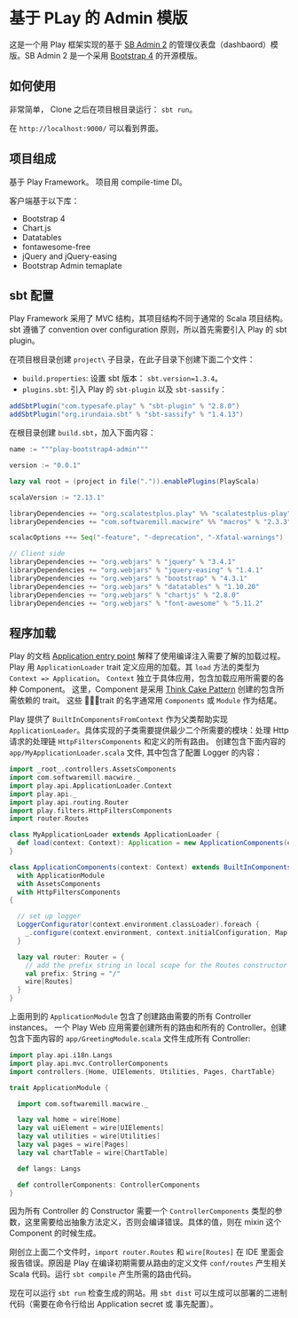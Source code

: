# 基于 PLay 的 Admin 模版

这是一个用 Play 框架实现的基于 [SB Admin 2](https://github.com/BlackrockDigital/startbootstrap-sb-admin-2) 的管理仪表盘（dashbaord）模版。SB Admin 2 是一个采用 [Bootstrap 4](https://getbootstrap.com/) 的开源模版。

## 如何使用

非常简单， Clone 之后在项目根目录运行： `sbt run`。

在 `http://localhost:9000/` 可以看到界面。

## 项目组成

基于 Play Framework。
项目用 compile-time DI。  

客户端基于以下库：

- Bootstrap 4
- Chart.js
- Datatables
- fontawesome-free
- jQuery and jQuery-easing
- Bootstrap Admin temaplate

## sbt 配置

Play Framework 采用了 MVC 结构，其项目结构不同于通常的 Scala 项目结构。sbt 遵循了 convention over configuration 原则，所以首先需要引入 Play 的 sbt plugin。

在项目根目录创建 `project\` 子目录，在此子目录下创建下面二个文件：

- `build.properties`: 设置 sbt 版本： `sbt.version=1.3.4`。
- `plugins.sbt`: 引入 Play 的 `sbt-plugin` 以及 `sbt-sassify`：

```scala
addSbtPlugin("com.typesafe.play" % "sbt-plugin" % "2.8.0")
addSbtPlugin("org.irundaia.sbt" % "sbt-sassify" % "1.4.13")
```

在根目录创建 `build.sbt`，加入下面内容：

```scala
name := """play-bootstrap4-admin"""

version := "0.0.1"

lazy val root = (project in file(".")).enablePlugins(PlayScala)

scalaVersion := "2.13.1"

libraryDependencies += "org.scalatestplus.play" %% "scalatestplus-play" % "4.0.3" % Test
libraryDependencies += "com.softwaremill.macwire" %% "macros" % "2.3.3" % "provided"

scalacOptions ++= Seq("-feature", "-deprecation", "-Xfatal-warnings")

// Client side
libraryDependencies += "org.webjars" % "jquery" % "3.4.1"
libraryDependencies += "org.webjars" % "jquery-easing" % "1.4.1"
libraryDependencies += "org.webjars" % "bootstrap" % "4.3.1"
libraryDependencies += "org.webjars" % "datatables" % "1.10.20"
libraryDependencies += "org.webjars" % "chartjs" % "2.8.0"
libraryDependencies += "org.webjars" % "font-awesome" % "5.11.2"
```

## 程序加载

Play 的文档 [Application entry point](https://www.playframework.com/documentation/2.7.x/ScalaCompileTimeDependencyInjection) 解释了使用编译注入需要了解的加载过程。Play 用 `ApplicationLoader` trait 定义应用的加载。其 `load` 方法的类型为 `Context => Application`。 `Context` 独立于具体应用，包含加载应用所需要的各种 Component。 这里，Component 是采用 [Think Cake Pattern](http://www.warski.org/blog/2014/02/using-scala-traits-as-modules-or-the-thin-cake-pattern/) 创建的包含所需依赖的 trait。 这些 trait 的名字通常用 `Components` 或 `Module` 作为结尾。

Play 提供了 `BuiltInComponentsFromContext` 作为父类帮助实现 `ApplicationLoader`。具体实现的子类需要提供最少二个所需要的模块：处理 Http 请求的处理链 `HttpFiltersComponents` 和定义的所有路由。 创建包含下面内容的 `app/MyApplicationLoader.scala` 文件, 其中包含了配置 Logger 的内容：

```scala
import _root_.controllers.AssetsComponents
import com.softwaremill.macwire._
import play.api.ApplicationLoader.Context
import play.api._
import play.api.routing.Router
import play.filters.HttpFiltersComponents
import router.Routes

class MyApplicationLoader extends ApplicationLoader {
  def load(context: Context): Application = new ApplicationComponents(context).application
}

class ApplicationComponents(context: Context) extends BuiltInComponentsFromContext(context)
  with ApplicationModule
  with AssetsComponents
  with HttpFiltersComponents
{

  // set up logger
  LoggerConfigurator(context.environment.classLoader).foreach {
    _.configure(context.environment, context.initialConfiguration, Map.empty)
  }

  lazy val router: Router = {
    // add the prefix string in local scope for the Routes constructor
    val prefix: String = "/"
    wire[Routes]
  }
}
```

上面用到的 `ApplicationModule` 包含了创建路由需要的所有 Controller instances。
一个 Play Web 应用需要创建所有的路由和所有的 Controller。创建包含下面内容的 `app/GreetingModule.scala` 文件生成所有 Controller:

```scala
import play.api.i18n.Langs
import play.api.mvc.ControllerComponents
import controllers.{Home, UIElements, Utilities, Pages, ChartTable}

trait ApplicationModule {

  import com.softwaremill.macwire._

  lazy val home = wire[Home]
  lazy val uiElement = wire[UIElements]
  lazy val utilities = wire[Utilities]
  lazy val pages = wire[Pages]
  lazy val chartTable = wire[ChartTable]

  def langs: Langs

  def controllerComponents: ControllerComponents
}
```

因为所有 Controller 的 Constructor 需要一个 `ControllerComponents` 类型的参数，这里需要给出抽象方法定义，否则会编译错误。具体的值，则在 mixin 这个 Component 的时候生成。

刚创立上面二个文件时，`import router.Routes` 和 `wire[Routes]` 在 IDE 里面会报告错误。原因是 Play 在编译初期需要从路由的定义文件 `conf/routes` 产生相关 Scala 代码。运行 `sbt compile` 产生所需的路由代码。

现在可以运行 `sbt run` 检查生成的网站。用 `sbt dist` 可以生成可以部署的二进制代码（需要在命令行给出 Application secret 或 事先配置）。
